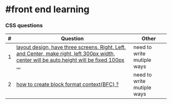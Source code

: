 #front end learning
========

### CSS questions

| # | Question | Other |
|---| -------- | ----- |
|1|[layout design, have three screens, Right, Left, and Center, make right, left 300px width, center will be auto,height will be fixed 100px  ... ](./css/layoutQuestion/layout.html)| need to write mutiple ways|
|2|[how to create block format context(BFC) ?  ](./css/box/box.html)| need to write mutiple ways|
